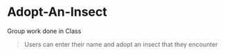 # Adopt-An-Insect
Group work done in Class

> Users can enter their name and adopt an insect that they encounter
